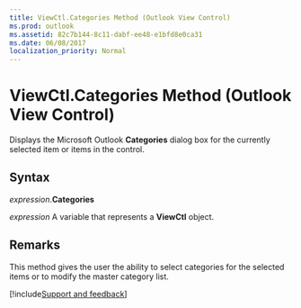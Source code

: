 ```yaml
---
title: ViewCtl.Categories Method (Outlook View Control)
ms.prod: outlook
ms.assetid: 82c7b144-8c11-dabf-ee48-e1bfd8e0ca31
ms.date: 06/08/2017
localization_priority: Normal
---
```



# ViewCtl.Categories Method (Outlook View Control)

Displays the Microsoft Outlook  **Categories** dialog box for the currently selected item or items in the control.


## Syntax

_expression_.**Categories**

_expression_ A variable that represents a  **ViewCtl** object.


## Remarks

This method gives the user the ability to select categories for the selected items or to modify the master category list.

[!include[Support and feedback](~/includes/feedback-boilerplate.md)]